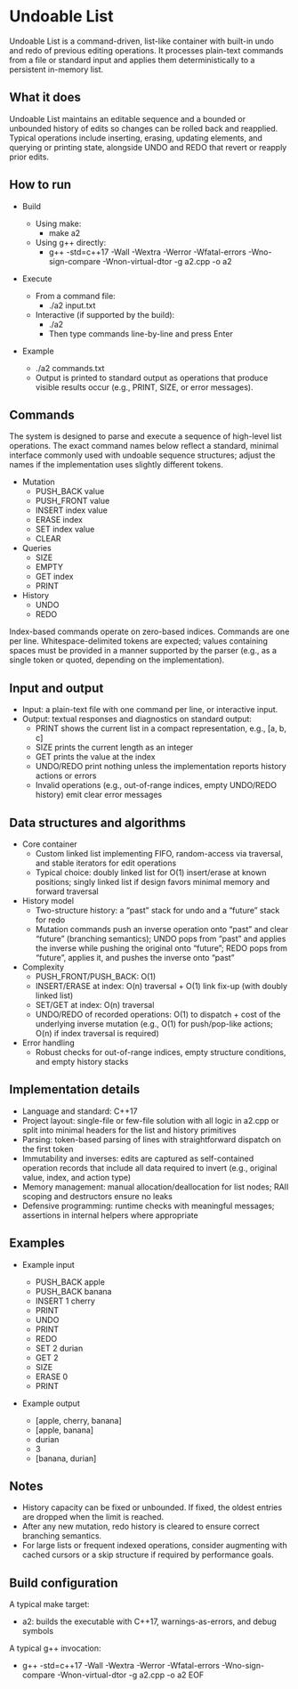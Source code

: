 # Undoable List

Undoable List is a command-driven, list-like container with built-in undo and redo of previous editing operations. It processes plain-text commands from a file or standard input and applies them deterministically to a persistent in-memory list.

## What it does

Undoable List maintains an editable sequence and a bounded or unbounded history of edits so changes can be rolled back and reapplied. Typical operations include inserting, erasing, updating elements, and querying or printing state, alongside UNDO and REDO that revert or reapply prior edits.

## How to run

- Build
  - Using make:
    - make a2
  - Using g++ directly:
    - g++ -std=c++17 -Wall -Wextra -Werror -Wfatal-errors -Wno-sign-compare -Wnon-virtual-dtor -g a2.cpp -o a2

- Execute
  - From a command file:
    - ./a2 input.txt
  - Interactive (if supported by the build):
    - ./a2
    - Then type commands line-by-line and press Enter

- Example
  - ./a2 commands.txt
  - Output is printed to standard output as operations that produce visible results occur (e.g., PRINT, SIZE, or error messages).

## Commands

The system is designed to parse and execute a sequence of high-level list operations. The exact command names below reflect a standard, minimal interface commonly used with undoable sequence structures; adjust the names if the implementation uses slightly different tokens.

- Mutation
  - PUSH_BACK value
  - PUSH_FRONT value
  - INSERT index value
  - ERASE index
  - SET index value
  - CLEAR
- Queries
  - SIZE
  - EMPTY
  - GET index
  - PRINT
- History
  - UNDO
  - REDO

Index-based commands operate on zero-based indices. Commands are one per line. Whitespace-delimited tokens are expected; values containing spaces must be provided in a manner supported by the parser (e.g., as a single token or quoted, depending on the implementation).

## Input and output

- Input: a plain-text file with one command per line, or interactive input.
- Output: textual responses and diagnostics on standard output:
  - PRINT shows the current list in a compact representation, e.g., [a, b, c]
  - SIZE prints the current length as an integer
  - GET prints the value at the index
  - UNDO/REDO print nothing unless the implementation reports history actions or errors
  - Invalid operations (e.g., out-of-range indices, empty UNDO/REDO history) emit clear error messages

## Data structures and algorithms

- Core container
  - Custom linked list implementing FIFO, random-access via traversal, and stable iterators for edit operations
  - Typical choice: doubly linked list for O(1) insert/erase at known positions; singly linked list if design favors minimal memory and forward traversal
- History model
  - Two-structure history: a “past” stack for undo and a “future” stack for redo
  - Mutation commands push an inverse operation onto “past” and clear “future” (branching semantics); UNDO pops from “past” and applies the inverse while pushing the original onto “future”; REDO pops from “future”, applies it, and pushes the inverse onto “past”
- Complexity
  - PUSH_FRONT/PUSH_BACK: O(1)
  - INSERT/ERASE at index: O(n) traversal + O(1) link fix-up (with doubly linked list)
  - SET/GET at index: O(n) traversal
  - UNDO/REDO of recorded operations: O(1) to dispatch + cost of the underlying inverse mutation (e.g., O(1) for push/pop-like actions; O(n) if index traversal is required)
- Error handling
  - Robust checks for out-of-range indices, empty structure conditions, and empty history stacks

## Implementation details

- Language and standard: C++17
- Project layout: single-file or few-file solution with all logic in a2.cpp or split into minimal headers for the list and history primitives
- Parsing: token-based parsing of lines with straightforward dispatch on the first token
- Immutability and inverses: edits are captured as self-contained operation records that include all data required to invert (e.g., original value, index, and action type)
- Memory management: manual allocation/deallocation for list nodes; RAII scoping and destructors ensure no leaks
- Defensive programming: runtime checks with meaningful messages; assertions in internal helpers where appropriate

## Examples

- Example input
  - PUSH_BACK apple
  - PUSH_BACK banana
  - INSERT 1 cherry
  - PRINT
  - UNDO
  - PRINT
  - REDO
  - SET 2 durian
  - GET 2
  - SIZE
  - ERASE 0
  - PRINT

- Example output
  - [apple, cherry, banana]
  - [apple, banana]
  - durian
  - 3
  - [banana, durian]

## Notes

- History capacity can be fixed or unbounded. If fixed, the oldest entries are dropped when the limit is reached.
- After any new mutation, redo history is cleared to ensure correct branching semantics.
- For large lists or frequent indexed operations, consider augmenting with cached cursors or a skip structure if required by performance goals.

## Build configuration

A typical make target:
- a2: builds the executable with C++17, warnings-as-errors, and debug symbols

A typical g++ invocation:
- g++ -std=c++17 -Wall -Wextra -Werror -Wfatal-errors -Wno-sign-compare -Wnon-virtual-dtor -g a2.cpp -o a2
EOF